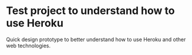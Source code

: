 # Test project to understand how to use Heroku 
Quick design prototype to better understand how to use Heroku and other web technologies.
